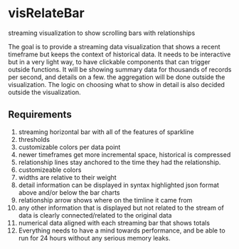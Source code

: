# visRelateBar
streaming visualization to show scrolling bars with relationships

The goal is to provide a streaming data visualization that shows a recent timeframe but keeps the context of historical data. It needs to be interactive but in a very light way, to have clickable components that can trigger outside functions. It will be showing summary data for thousands of records per second, and details on a few. the aggregation will be done outside the visualization. The logic on choosing what to show in detail is also decided outside the visualization.

## Requirements

1. streaming horizontal bar with all of the features of sparkline
  1. thresholds
  1. customizable colors per data point
1. newer timeframes get more incremental space, historical is compressed
1. relationship lines stay anchored to the time they had the relationship.
  1. customizeable colors
  1. widths are relative to their weight
1. detail information can be displayed in syntax highlighted json format above and/or below the bar charts
  1. relationship arrow shows where on the timline it came from
  1. any other information that is displayed but not related to the stream of data is clearly connected/related to the original data
1. numerical data aligned with each streaming bar that shows totals
1. Everything needs to have a mind towards performance, and be able to run for 24 hours without any serious memory leaks.
